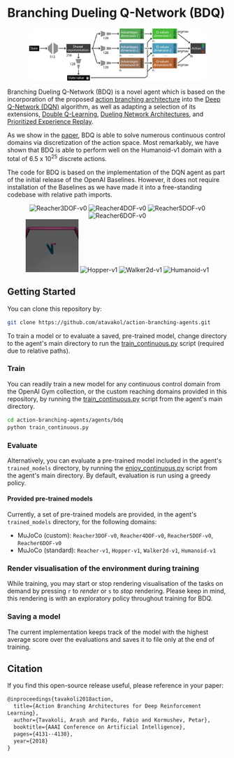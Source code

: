 # Branching Dueling Q-Network (BDQ)

<p align="center">
  <img src="../../data/bdq_network.png" alt="BDQ Network" width=80%">
</p>

Branching Dueling Q-Network (BDQ) is a novel agent which is based on the incorporation of the proposed [action branching architecture](https://arxiv.org/abs/1711.08946) into the [Deep Q-Network (DQN)](https://www.nature.com/articles/nature14236) algorithm, as well as adapting a selection of its extensions, [Double Q-Learning](https://arxiv.org/abs/1509.06461), [Dueling Network Architectures](https://arxiv.org/abs/1511.06581), and [Prioritized Experience Replay](https://arxiv.org/abs/1511.05952). 

As we show in the [paper](https://arxiv.org/abs/1711.08946), BDQ is able to solve numerous continuous control domains via discretization of the action space. Most remarkably, we have shown that BDQ is able to perform well on the Humanoid-v1 domain with a total of 6.5 x 10<sup>25</sup> discrete actions.     

The code for BDQ is based on the implementation of the DQN agent as part of the initial release of the OpenAI Baselines. However, it does not require installation of the Baselines as we have made it into a free-standing codebase with relative path imports.

<p align="center">
<img src="../../data/BDQ_Reacher3DOF-v0.gif" alt="Reacher3DOF-v0" width=24%/> 
<img src="../../data/BDQ_Reacher4DOF-v0.gif" alt="Reacher4DOF-v0" width=24%/> 
<img src="../../data/BDQ_Reacher5DOF-v0.gif" alt="Reacher5DOF-v0" width=24%/> 
<img src="../../data/BDQ_Reacher6DOF-v0.gif" alt="Reacher6DOF-v0" width=24%/>
<br>
<img src="../../data/BDQ_Reacher-v1.gif" alt="Reacher-v1" width=24%/> 
<img src="../../data/BDQ_Hopper-v1.gif" alt="Hopper-v1" width=24%/> 
<img src="../../data/BDQ_Walker2d-v1.gif" alt="Walker2d-v1" width=24%/> 
<img src="../../data/BDQ_Humanoid-v1.gif" alt="Humanoid-v1" width=24%/>
</p>


## Getting Started

You can clone this repository by:

```bash
git clone https://github.com/atavakol/action-branching-agents.git
``` 

To train a model or to evaluate a saved, pre-trained model, change directory to the agent's main directory to run the [train_continuous.py](train_continuous.py) script (required due to relative paths).


### Train 

You can readily train a new model for any continuous control domain from the OpenAI Gym collection, or the custom reaching domains provided in this repository, by running the [train_continuous.py](train_continuous.py) script from the agent's main directory. 

```bash
cd action-branching-agents/agents/bdq
python train_continuous.py 
```


### Evaluate 

Alternatively, you can evaluate a pre-trained model included in the agent's `trained_models` directory, by running the [enjoy_continuous.py](enjoy_continuous.py) script from the agent's main directory. By default, evaluation is run using a greedy policy.


#### Provided pre-trained models

Currently, a set of pre-trained models are provided, in the agent's `trained_models` directory, for the following domains: 

* MuJoCo (custom): `Reacher3DOF-v0`, `Reacher4DOF-v0`, `Reacher5DOF-v0`, `Reacher6DOF-v0`
* MuJoCo (standard): `Reacher-v1`, `Hopper-v1`, `Walker2d-v1`, `Humanoid-v1`  


### Render visualisation of the environment during training

While training, you may start or stop rendering visualisation of the tasks on demand by pressing `r` to *render* or `s` to *stop* rendering. Please keep in mind, this rendering is with an exploratory policy throughout training for BDQ.   


### Saving a model

The current implementation keeps track of the model with the highest average score over the evaluations and saves it to file only at the end of training. 


## Citation

If you find this open-source release useful, please reference in your paper:

```
@inproceedings{tavakoli2018action,
  title={Action Branching Architectures for Deep Reinforcement Learning},
  author={Tavakoli, Arash and Pardo, Fabio and Kormushev, Petar},
  booktitle={AAAI Conference on Artificial Intelligence},
  pages={4131--4138},
  year={2018}
}
```